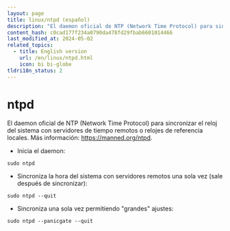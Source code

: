```yaml
---
layout: page
title: linux/ntpd (español)
description: "El daemon oficial de NTP (Network Time Protocol) para sincronizar el reloj del sistema con servidores de tiempo remotos o relojes de referencia locales."
content_hash: c0cad177f234a0790da478fd29fbab6601014466
last_modified_at: 2024-05-02
related_topics:
  - title: English version
    url: /en/linux/ntpd.html
    icon: bi bi-globe
tldri18n_status: 2
---
```

# ntpd

El daemon oficial de NTP (Network Time Protocol) para sincronizar el reloj del sistema con servidores de tiempo remotos o relojes de referencia locales.
Más información: <https://manned.org/ntpd>.

- Inicia el daemon:

`sudo ntpd`

- Sincroniza la hora del sistema con servidores remotos una sola vez (sale después de sincronizar):

`sudo ntpd --quit`

- Sincroniza una sola vez permitiendo "grandes" ajustes:

`sudo ntpd --panicgate --quit`
